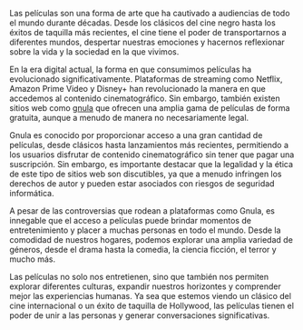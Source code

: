 Las películas son una forma de arte que ha cautivado a audiencias de todo el mundo durante décadas. Desde los clásicos del cine negro hasta los éxitos de taquilla más recientes, el cine tiene el poder de transportarnos a diferentes mundos, despertar nuestras emociones y hacernos reflexionar sobre la vida y la sociedad en la que vivimos.

En la era digital actual, la forma en que consumimos películas ha evolucionado significativamente. Plataformas de streaming como Netflix, Amazon Prime Video y Disney+ han revolucionado la manera en que accedemos al contenido cinematográfico. Sin embargo, también existen sitios web como <a href="https://gnula.dev/">gnula</a> que ofrecen una amplia gama de películas de forma gratuita, aunque a menudo de manera no necesariamente legal.

Gnula es conocido por proporcionar acceso a una gran cantidad de películas, desde clásicos hasta lanzamientos más recientes, permitiendo a los usuarios disfrutar de contenido cinematográfico sin tener que pagar una suscripción. Sin embargo, es importante destacar que la legalidad y la ética de este tipo de sitios web son discutibles, ya que a menudo infringen los derechos de autor y pueden estar asociados con riesgos de seguridad informática.

A pesar de las controversias que rodean a plataformas como Gnula, es innegable que el acceso a películas puede brindar momentos de entretenimiento y placer a muchas personas en todo el mundo. Desde la comodidad de nuestros hogares, podemos explorar una amplia variedad de géneros, desde el drama hasta la comedia, la ciencia ficción, el terror y mucho más.

Las películas no solo nos entretienen, sino que también nos permiten explorar diferentes culturas, expandir nuestros horizontes y comprender mejor las experiencias humanas. Ya sea que estemos viendo un clásico del cine internacional o un éxito de taquilla de Hollywood, las películas tienen el poder de unir a las personas y generar conversaciones significativas.
